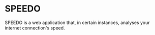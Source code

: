 # SPEEDO
SPEEDO is a web application that, in certain instances, analyses your internet connection's speed.
